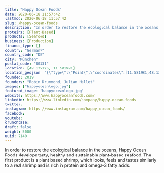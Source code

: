 ```yaml
---
title: "Happy Ocean Foods"
date: 2020-06-18 11:57:42
lastmod: 2020-06-18 11:57:42
slug: /happy-ocean-foods
description: "In order to restore the ecological balance in the oceans, Happy Ocean Foods develops tasty, healthy and sustainable plant-based seafood. The first product is a plant based shrimp, which looks, feels and tastes similarly to a real shrimp and is rich in protein and omega-3 fatty acids."
proteins: [Plant-Based]
products: [Seafood]
business: [Production]
finance_type: []
country: "Germany"
country_code: "DE"
city: "München"
postal_code: "80331"
location: [48.135125, 11.581981]
location_geojson: "{\"type\":\"Point\",\"coordinates\":[11.581981,48.135125]}"
founded: 2019
founders: "Robin Drummond, Julian Hallet"
images: ["happyoceanlogo.jpg"]
featured_image: "happyoceanlogo.jpg"
website: https://www.happyoceanfoods.com/
linkedin: https://www.linkedin.com/company/happy-ocean-foods
twitter: 
instagram: https://www.instagram.com/happy_ocean_foods/
facebook: 
youtube: 
crunchbase: 
draft: false
weight: 5000
uuid: 7140
---
```

In order to restore the ecological balance in the oceans, Happy Ocean Foods develops tasty, healthy and sustainable plant-based seafood. The first product is a plant based shrimp, which looks, feels and tastes similarly to a real shrimp and is rich in protein and omega-3 fatty acids.

